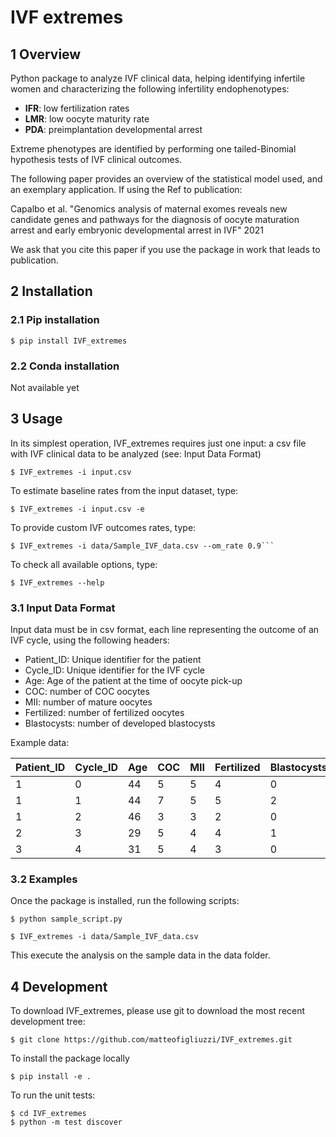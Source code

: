 # IVF extremes

## 1 Overview

Python package to analyze IVF clinical data, helping identifying infertile women and characterizing the following infertility 
endophenotypes:

- **IFR**: low fertilization rates 
- **LMR**: low oocyte maturity rate
- **PDA**: preimplantation developmental arrest

Extreme phenotypes are identified by performing one tailed-Binomial hypothesis tests of IVF clinical outcomes.

The following paper provides an overview of the statistical model used, and an exemplary application.
If using the 
Ref to publication:

Capalbo et al. "Genomics analysis of maternal exomes reveals new candidate genes and pathways for the diagnosis of oocyte maturation 
arrest and early embryonic developmental arrest in IVF" 2021

We ask that you cite this paper if you use the package in work that leads to publication. 

## 2 Installation

### 2.1 Pip installation

```console
$ pip install IVF_extremes
```

### 2.2 Conda installation

Not available yet

## 3 Usage

In its simplest operation, IVF_extremes requires just one input: a csv file with IVF clinical data to be analyzed 
(see: Input Data Format)

```console
$ IVF_extremes -i input.csv
```

To estimate baseline rates from the input dataset, type:

```console
$ IVF_extremes -i input.csv -e
```

To provide custom IVF outcomes rates, type:

```console
$ IVF_extremes -i data/Sample_IVF_data.csv --om_rate 0.9```
```

To check all available options, type:

```console
$ IVF_extremes --help
```


### 3.1 Input Data Format 

Input data must be in csv format, each line representing the outcome of an IVF cycle, 
using the following headers:
- Patient_ID: Unique identifier for the patient
- Cycle_ID: Unique identifier for the IVF cycle
- Age: Age of the patient at the time of oocyte pick-up
- COC: number of COC oocytes
- MII: number of mature oocytes
- Fertilized: number of fertilized oocytes
- Blastocysts: number of developed blastocysts

Example data:

|Patient_ID|Cycle_ID|Age|COC|MII|Fertilized|Blastocysts|
|----------|--------|---|---|---|----------|-----------|
|1 |0|44|5|5|4|0|
|1|1|44|7|5|5|2|
|1|2|46|3|3|2|0|
|2|3|29|5|4|4|1|
|3|4|31|5|4|3|0|


### 3.2 Examples

Once the package is installed, run the following scripts:

```console
$ python sample_script.py
```

```console
$ IVF_extremes -i data/Sample_IVF_data.csv
```

This execute the analysis on the sample data in the data folder.

## 4 Development

To download IVF_extremes, please use git to download the most recent development tree:


```console
$ git clone https://github.com/matteofigliuzzi/IVF_extremes.git
```

To install the package locally

```console
$ pip install -e .
```

To run the unit tests:

```console
$ cd IVF_extremes
$ python -m test discover
```